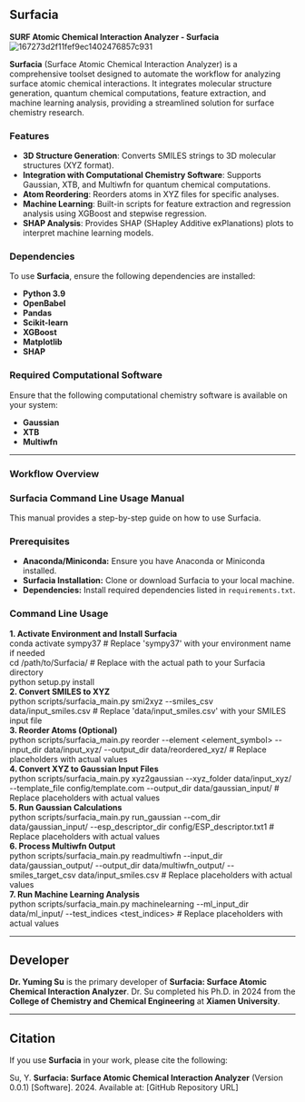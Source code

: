 ## **Surfacia**
**SURF Atomic Chemical Interaction Analyzer - Surfacia**
![167273d2f11fef9ec1402476857c931](https://github.com/user-attachments/assets/e6c40f2a-4ca2-4ed6-a1f0-2d70767a5b55)

**Surfacia** (Surface Atomic Chemical Interaction Analyzer) is a comprehensive toolset designed to automate the workflow for analyzing surface atomic chemical interactions. It integrates molecular structure generation, quantum chemical computations, feature extraction, and machine learning analysis, providing a streamlined solution for surface chemistry research.

### **Features**
- **3D Structure Generation**: Converts SMILES strings to 3D molecular structures (XYZ format).
- **Integration with Computational Chemistry Software**: Supports Gaussian, XTB, and Multiwfn for quantum chemical computations.
- **Atom Reordering**: Reorders atoms in XYZ files for specific analyses.
- **Machine Learning**: Built-in scripts for feature extraction and regression analysis using XGBoost and stepwise regression.
- **SHAP Analysis**: Provides SHAP (SHapley Additive exPlanations) plots to interpret machine learning models.

### **Dependencies**
To use **Surfacia**, ensure the following dependencies are installed:

- **Python 3.9**
- **OpenBabel**
- **Pandas**
- **Scikit-learn**
- **XGBoost**
- **Matplotlib**
- **SHAP**

### **Required Computational Software**
Ensure that the following computational chemistry software is available on your system:

- **Gaussian**
- **XTB**
- **Multiwfn**

---

### **Workflow Overview**

### **Surfacia Command Line Usage Manual**

This manual provides a step-by-step guide on how to use Surfacia.

### **Prerequisites**
- **Anaconda/Miniconda:** Ensure you have Anaconda or Miniconda installed.
- **Surfacia Installation:** Clone or download Surfacia to your local machine.
- **Dependencies:** Install required dependencies listed in `requirements.txt`.

### **Command Line Usage**  
 **1. Activate Environment and Install Surfacia**  
conda activate sympy37  # Replace 'sympy37' with your environment name if needed  
cd /path/to/Surfacia/  # Replace with the actual path to your Surfacia directory  
python setup.py install  
**2. Convert SMILES to XYZ**  
python scripts/surfacia_main.py smi2xyz --smiles_csv data/input_smiles.csv # Replace 'data/input_smiles.csv' with your SMILES input file  
**3. Reorder Atoms (Optional)**  
python scripts/surfacia_main.py reorder --element <element_symbol> --input_dir data/input_xyz/ --output_dir data/reordered_xyz/ # Replace placeholders with actual values  
**4. Convert XYZ to Gaussian Input Files**  
python scripts/surfacia_main.py xyz2gaussian --xyz_folder data/input_xyz/ --template_file config/template.com --output_dir data/gaussian_input/ # Replace placeholders with actual values  
**5. Run Gaussian Calculations**  
python scripts/surfacia_main.py run_gaussian --com_dir data/gaussian_input/ --esp_descriptor_dir config/ESP_descriptor.txt1 # Replace placeholders with actual values  
**6. Process Multiwfn Output**  
python scripts/surfacia_main.py readmultiwfn --input_dir data/gaussian_output/ --output_dir data/multiwfn_output/ --smiles_target_csv data/input_smiles.csv # Replace placeholders with actual values  
**7. Run Machine Learning Analysis**  
python scripts/surfacia_main.py machinelearning --ml_input_dir data/ml_input/ --test_indices <test_indices> # Replace placeholders with actual values  

---

## **Developer**
**Dr. Yuming Su** is the primary developer of **Surfacia: Surface Atomic Chemical Interaction Analyzer**. Dr. Su completed his Ph.D. in 2024 from the **College of Chemistry and Chemical Engineering** at **Xiamen University**.

---

## **Citation**
If you use **Surfacia** in your work, please cite the following:

Su, Y. **Surfacia: Surface Atomic Chemical Interaction Analyzer** (Version 0.0.1) [Software]. 2024. Available at: [GitHub Repository URL]
